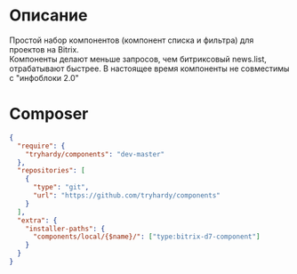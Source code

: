 # Описание
Простой набор компонентов (компонент списка и фильтра) для проектов на Bitrix.  
Компоненты делают меньше запросов, чем битриксовый news.list, отрабатывают быстрее.
В настоящее время компоненты не совместимы с "инфоблоки 2.0"

# Composer
```json
{
  "require": {
    "tryhardy/components": "dev-master"
  },
  "repositories": [
    {
      "type": "git",
      "url": "https://github.com/tryhardy/components"
    }
  ],
  "extra": {
    "installer-paths": {
      "components/local/{$name}/": ["type:bitrix-d7-component"]
    }
  }
}
```
